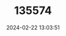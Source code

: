 ---
title: "135574"
category: "Liopsetta glacialis"
draft: false
date: 2024-02-22 13:03:51
languages:
  English: ["Christmas Flounder", "Eelback Flounder", "Polar Plaice"]
  French: ["Flet", "Plie Arctique"]
---